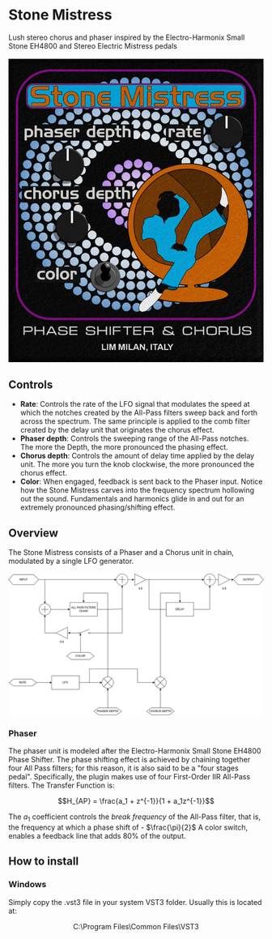 # Stone Mistress
Lush stereo chorus and phaser inspired by the Electro-Harmonix Small Stone EH4800 and Stereo Electric Mistress pedals\
\
![image alt](https://github.com/NaviCisco/StoneMistress/blob/fbf9a692fab03b4b93e5b63d7dc0cc7425a01049/images/StoneMistressShowcasePNG.png)

## Controls
- **Rate**: Controls the rate of the LFO signal that modulates the speed at which the notches created by the All-Pass filters sweep back and forth across the spectrum.
The same principle is applied to the comb filter created by the delay unit that originates the chorus effect.
- **Phaser depth**: Controls the sweeping range of the All-Pass notches. The more the Depth, the more pronounced the phasing effect.
- **Chorus depth**: Controls the amount of delay time applied by the delay unit. The more you turn the knob clockwise, the more pronounced the chorus effect.
- **Color**: When engaged, feedback is sent back to the Phaser input. Notice how the Stone Mistress carves into the frequency spectrum hollowing out the sound. Fundamentals and harmonics glide in and out for an extremely pronounced phasing/shifting effect.


## Overview
The Stone Mistress consists of a Phaser and a Chorus unit in chain, modulated by a single LFO generator.\
\
![iamge alt](https://github.com/NaviCisco/StoneMistress/blob/73539c8d28a7e338106b711aa7d24e4219356605/images/StoneMistressDiagram.png)

### Phaser
The phaser unit is modeled after the Electro-Harmonix Small Stone EH4800 Phase Shifter. The phase shifting effect is achieved by chaining together four All Pass filters; for this reason, it is also said to be a "four stages pedal". Specifically, the plugin makes use of four First-Order IIR All-Pass filters. The Transfer Function is:

$$H_{AP} = \frac{a_1 + z^{-1}}{1 + a_1z^{-1}}$$

The $a_1$ coefficient controls the _break frequency_ of the All-Pass filter, that is, the frequency at which a phase shift of - $\frac{\pi}{2}$
A color switch, enables a feedback line that adds 80% of the output.

## How to install
### Windows
Simply copy the .vst3 file in your system VST3 folder. Usually this is located at:
<p align="center">
C:\Program Files\Common Files\VST3
</p>
